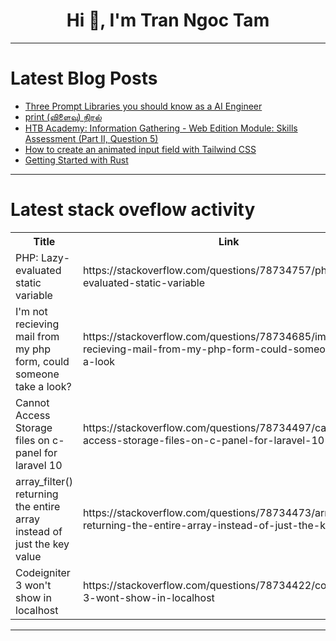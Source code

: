 <h1 align="center">Hi 👋, I'm Tran Ngoc Tam</h1>

---

# Latest Blog Posts 
<!-- BLOG-POST-LIST:START -->
- [Three Prompt Libraries you should know as a AI Engineer](https://dev.to/portkey/three-prompt-libraries-you-should-know-as-a-ai-engineer-32m8)
- [print &lpar;விளைவு&rpar; நிரல்](https://dev.to/neyakkoo/print-villaivu-nirl-37jn)
- [HTB Academy: Information Gathering - Web Edition Module: Skills Assessment &lpar;Part II, Question 5&rpar;](https://dev.to/saramazal/htb-academy-information-gathering-web-edition-module-skills-assessment-part-ii-question-5-5bef)
- [How to create an animated input field with Tailwind CSS](https://dev.to/mike_andreuzza/how-to-create-an-animated-input-field-with-tailwind-css-ndb)
- [Getting Started with Rust](https://dev.to/danielmwandiki/getting-started-with-rust-2c3l)
<!-- BLOG-POST-LIST:END -->

---

# Latest stack oveflow activity
<table>
  <tr><th>Title</th><th>Link</th></tr>
  <!-- STACKOVERFLOW:START --><tr><td>PHP: Lazy-evaluated static variable</td><td>https://stackoverflow.com/questions/78734757/php-lazy-evaluated-static-variable</td></tr><tr><td>I&#39;m not recieving mail from my php form, could someone take a look?</td><td>https://stackoverflow.com/questions/78734685/im-not-recieving-mail-from-my-php-form-could-someone-take-a-look</td></tr><tr><td>Cannot Access Storage files on c-panel for laravel 10</td><td>https://stackoverflow.com/questions/78734497/cannot-access-storage-files-on-c-panel-for-laravel-10</td></tr><tr><td>array_filter&lpar;&rpar; returning the entire array instead of just the key value</td><td>https://stackoverflow.com/questions/78734473/array-filter-returning-the-entire-array-instead-of-just-the-key-value</td></tr><tr><td>Codeigniter 3 won&#39;t show in localhost</td><td>https://stackoverflow.com/questions/78734422/codeigniter-3-wont-show-in-localhost</td></tr><!-- STACKOVERFLOW:END -->
</table>

---


